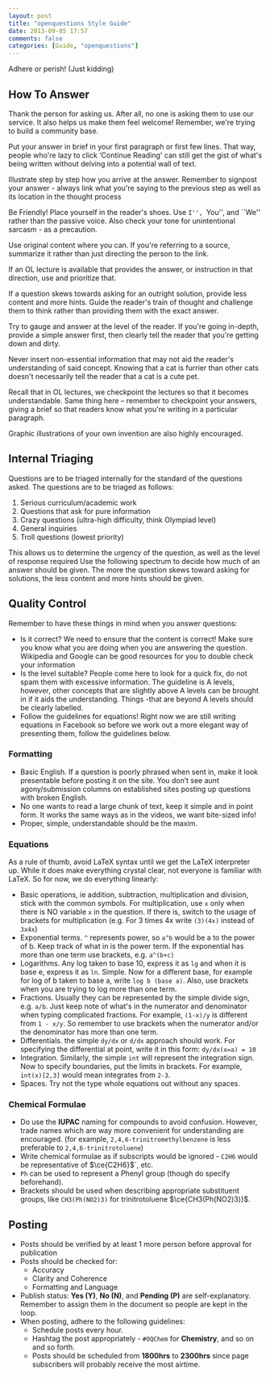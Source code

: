 ```yaml
---
layout: post
title: "openquestions Style Guide"
date: 2013-09-05 17:57
comments: false
categories: [Guide, "openquestions"]
---
```


Adhere or perish! (Just kidding)

## How To Answer
Thank the person for asking us. After all, no one is asking them to use our service. It also helps us make them feel welcome! Remember, we're trying to build a community base.

Put your answer in brief in your first paragraph or first few lines. That way, people who're lazy to click ‘Continue Reading' can still get the gist of what's being written without delving into a potential wall of text.

Illustrate step by step how you arrive at the answer. Remember to signpost your answer - always link what you're saying to the previous step as well as its location in the thought process

Be Friendly! Place yourself in the reader's shoes. Use ``I'', ``You'', and ``We'' rather than the passive voice. Also check your tone for unintentional sarcasm - as a precaution.

Use original content where you can. If you're referring to a source, summarize it rather than just directing the person to the link.

If an OL lecture is available that provides the answer, or instruction in that direction, use and prioritize that.

If a question skews towards asking for an outright solution, provide less content and more hints. Guide the reader's train of thought and challenge them to think rather than providing them with the exact answer.

Try to gauge and answer at the level of the reader. If you're going in-depth, provide a simple answer first, then clearly tell the reader that you're getting down and dirty.

Never insert non-essential information that may not aid the reader's understanding of said concept. Knowing that a cat is furrier than other cats doesn't necessarily tell the reader that a cat is a cute pet.

Recall that in OL lectures, we checkpoint the lectures so that it becomes understandable. Same thing here – remember to checkpoint your answers, giving a brief so that readers know what you're writing in a particular paragraph.

Graphic illustrations of your own invention are also highly encouraged.

## Internal Triaging

Questions are to be triaged internally for the standard of the questions asked. The questions are to be triaged as follows:

1. Serious curriculum/academic work
2. Questions that ask for pure information
3. Crazy questions (ultra-high difficulty, think Olympiad level)
4. General inquiries
5. Troll questions (lowest priority)

This allows us to determine the urgency of the question, as well as the level of response required Use the following spectrum to decide how much of an answer should be given. The more the question skews toward asking for solutions, the less content and more hints should be given. 

## Quality Control

Remember to have these things in mind when you answer questions:

- Is it correct? We need to ensure that the content is correct! Make sure you know what you are doing when you are answering the question. Wikipedia and Google can be good resources for you to double check your information
- Is the level suitable? People come here to look for a quick fix, do not spam them with excessive information. The guideline is A levels, however, other concepts that are slightly above A levels can be brought in if it aids the understanding. Things -that are beyond A levels should be clearly labelled.
- Follow the guidelines for equations! Right now we are still writing equations in Facebook so before we work out a more elegant way of presenting them, follow the guidelines below.

### Formatting

- Basic English. If a question is poorly phrased when sent in, make it look presentable before posting it on the site. You don’t see aunt agony/submission columns on established sites posting up questions with broken English.
- No one wants to read a large chunk of text, keep it simple and in point form. It works the same ways as in the videos, we want bite-sized info!
- Proper, simple, understandable should be the maxim.

### Equations

As a rule of thumb, avoid LaTeX syntax until we get the LaTeX interpreter up. While it does make everything crystal clear, not everyone is familiar with LaTeX. So for now, we do everything linearly:

- Basic operations, ie addition, subtraction, multiplication and division, stick with the common symbols. For multiplication, use `x` only when there is NO variable `x` in the question. If there is, switch to the usage of brackets for multiplication (e.g. For 3 times 4x write `(3)(4x)` instead of `3x4x`)
- Exponential terms. `^` represents power, so `a^b` would be a to the power of b. Keep track of what in is the power term. If the exponential  has more than one term use brackets, e.g. `a^(b+c)`
- Logarithms. Any log taken to base 10, express it as `lg` and when it is base e, express it as `ln`. Simple. Now for a different base, for example for log of b taken to base a, write `log b (base a)`. Also, use brackets when you are trying to log more than one term.
- Fractions. Usually they can be represented by the simple divide sign, e.g. `a/b`. Just keep note of what's in the numerator and denominator when typing complicated fractions. For example, `(1-x)/y` is different from `1 - x/y`. So remember to use brackets when the numerator and/or the denominator has more than one term.
- Differentials. the simple `dy/dx` or `d/dx` approach should work. For specifying the differential at point, write it in this form: `dy/dx(x=a) = 10`
- Integration. Similarly, the simple `int` will represent the integration sign. Now to specify boundaries, put the limits in brackets. For example, `int(x)[2,3]` would mean integrates from `2-3`.
- Spaces. Try not the type whole equations out without any spaces.

### Chemical Formulae

- Do use the **IUPAC** naming for compounds to avoid confusion. However, trade names which are way more convenient for understanding are encouraged. (for example, `2,4,6-trinitromethylbenzene` is less preferable to `2,4,6-trinitrotoluene`)
- Write chemical formulae as if subscripts would be ignored - `C2H6` would be representative of $\ce{C2H6}$`, etc.
- `Ph` can be used to represent a Phenyl group (though do specify beforehand).
- Brackets should be used when describing appropriate substituent groups, like `CH3(Ph(NO2)3)` for trinitrotoluene $\ce{CH3(Ph(NO2)3)}$.

## Posting
- Posts should be verified by at least 1 more person before approval for publication
- Posts should be checked for:
	- Accuracy
	- Clarity and Coherence
	- Formatting and Language
- Publish status: **Yes (Y)**, **No (N)**, and **Pending (P)** are self-explanatory. Remember to assign them in the document so people are kept in the loop.
- When posting, adhere to the following guidelines:
	- Schedule posts every hour.
	- Hashtag the post appropriately - `#OQChem` for **Chemistry**, and so on and so forth.
	- Posts should be scheduled from **1800hrs** to **2300hrs** since page subscribers will probably receive the most airtime.
